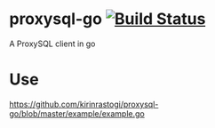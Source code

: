 # proxysql-go [![Build Status](https://travis-ci.org/kirinrastogi/proxysql-go.svg?branch=master)](https://travis-ci.org/kirinrastogi/proxysql-go)
A ProxySQL client in go

# Use
https://github.com/kirinrastogi/proxysql-go/blob/master/example/example.go
